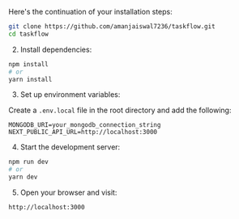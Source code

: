 Here's the continuation of your installation steps:

```bash
git clone https://github.com/amanjaiswal7236/taskflow.git
cd taskflow
```

2. Install dependencies:

```bash
npm install
# or
yarn install
```

3. Set up environment variables:

Create a `.env.local` file in the root directory and add the following:

```env
MONGODB_URI=your_mongodb_connection_string
NEXT_PUBLIC_API_URL=http://localhost:3000
```

4. Start the development server:

```bash
npm run dev
# or
yarn dev
```

5. Open your browser and visit:

```
http://localhost:3000
```